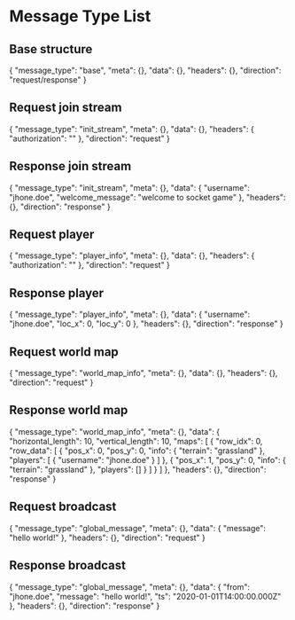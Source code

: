 # Message Type List

## Base structure
{
	"message_type": "base",
	"meta": {},
	"data": {},
	"headers": {},
  "direction": "request/response"
}

## Request join stream
{
  "message_type": "init_stream",
	"meta": {},
	"data": {},
	"headers": {
    "authorization": ""
  },
  "direction": "request"
}

## Response join stream
{
  "message_type": "init_stream",
	"meta": {},
	"data": {
    "username": "jhone.doe",
    "welcome_message": "welcome to socket game"
  },
	"headers": {},
  "direction": "response"
}

## Request player
{
	"message_type": "player_info",
	"meta": {},
	"data": {},
	"headers": {
    "authorization": ""
  },
  "direction": "request"
}

## Response player
{
  "message_type": "player_info",
	"meta": {},
	"data": {
    "username": "jhone.doe",
    "loc_x": 0,
    "loc_y": 0
  },
	"headers": {},
  "direction": "response"
}

## Request world map
{
	"message_type": "world_map_info",
	"meta": {},
	"data": {},
	"headers": {},
  "direction": "request"
}

## Response world map
{
	"message_type": "world_map_info",
	"meta": {},
	"data": {
    "horizontal_length": 10,
    "vertical_length": 10,
    "maps": [
      {
        "row_idx": 0,
        "row_data": [
          {
            "pos_x": 0,
            "pos_y": 0,
            "info": {
              "terrain": "grassland"
            },
            "players": [
              {
                "username": "jhone.doe"
              }
            ]
          },
          {
            "pos_x": 1,
            "pos_y": 0,
            "info": {
              "terrain": "grassland"
            },
            "players": []
          }
        ]
      }
    ]
  },
	"headers": {},
  "direction": "response"
}

## Request broadcast
{
  "message_type": "global_message",
	"meta": {},
	"data": {
    "message": "hello world!"
  },
	"headers": {},
  "direction": "request"
}

## Response broadcast
{
  "message_type": "global_message",
	"meta": {},
	"data": {
    "from": "jhone.doe",
    "message": "hello world!",
    "ts": "2020-01-01T14:00:00.000Z"
  },
	"headers": {},
  "direction": "response"
}